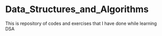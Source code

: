 # Data_Structures_and_Algorithms
This is repository of codes and exercises that I have done while learning DSA
